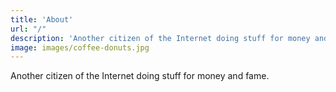 ```yaml
---
title: 'About'
url: "/"
description: 'Another citizen of the Internet doing stuff for money and fame.'
image: images/coffee-donuts.jpg
---
```


Another citizen of the Internet doing stuff for money and fame.

